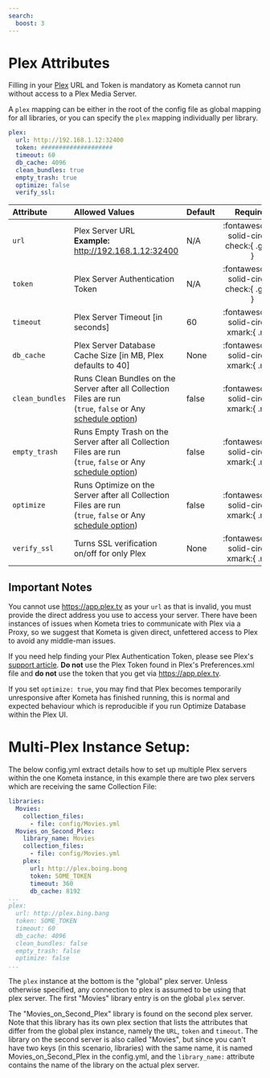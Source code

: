 ```yaml
---
search:
  boost: 3
---
```

# Plex Attributes

Filling in your [Plex](https://www.plex.tv/) URL and Token is mandatory as Kometa cannot run without access to a Plex Media Server.

A `plex` mapping can be either in the root of the config file as global mapping for all libraries, or you can specify the `plex` mapping individually per library.

```yaml title="config.yml Plex sample"
plex:
  url: http://192.168.1.12:32400
  token: ####################
  timeout: 60
  db_cache: 4096
  clean_bundles: true
  empty_trash: true
  optimize: false
  verify_ssl:
```

| Attribute       | Allowed Values                                                                                                                 | Default |                  Required                  |
|:----------------|:-------------------------------------------------------------------------------------------------------------------------------|:--------|:------------------------------------------:|
| `url`           | Plex Server URL<br><strong>Example:</strong> http://192.168.1.12:32400                                                         | N/A     | :fontawesome-solid-circle-check:{ .green } |
| `token`         | Plex Server Authentication Token                                                                                               | N/A     | :fontawesome-solid-circle-check:{ .green } |
| `timeout`       | Plex Server Timeout [in seconds]                                                                                               | 60      |  :fontawesome-solid-circle-xmark:{ .red }  |
| `db_cache`      | Plex Server Database Cache Size [in MB, Plex defaults to 40]                                                                   | None    |  :fontawesome-solid-circle-xmark:{ .red }  |
| `clean_bundles` | Runs Clean Bundles on the Server after all Collection Files are run<br>(`true`, `false` or Any [schedule option](schedule.md)) | false   |  :fontawesome-solid-circle-xmark:{ .red }  |
| `empty_trash`   | Runs Empty Trash on the Server after all Collection Files are run<br>(`true`, `false` or Any [schedule option](schedule.md))   | false   |  :fontawesome-solid-circle-xmark:{ .red }  |
| `optimize`      | Runs Optimize on the Server after all Collection Files are run<br>(`true`, `false` or Any [schedule option](schedule.md))      | false   |  :fontawesome-solid-circle-xmark:{ .red }  |
| `verify_ssl`    | Turns SSL verification on/off for only Plex                                                                                    | None    |  :fontawesome-solid-circle-xmark:{ .red }  |

## Important Notes

You cannot use https://app.plex.tv as your `url` as that is invalid, you must provide the direct address you use to access your server. 
There have been instances of issues when Kometa tries to communicate with Plex via a Proxy, so we suggest that Kometa is given direct, unfettered access to Plex to avoid any middle-man issues.

If you need help finding your Plex Authentication Token, please see Plex's [support article](https://support.plex.tv/articles/204059436-finding-an-authentication-token-x-plex-token/).
**Do not** use the Plex Token found in Plex's Preferences.xml file and **do not** use the token that you get via https://app.plex.tv.

If you set `optimize: true`, you may find that Plex becomes temporarily unresponsive after Kometa has finished running, 
this is normal and expected behaviour which is reproducible if you run Optimize Database within the Plex UI.

# Multi-Plex Instance Setup:

The below config.yml extract details how to set up multiple Plex servers within the one Kometa instance, in this example there are two plex servers which are receiving the same Collection File:

```yaml title="config.yml multi-Plex instances"
libraries:
  Movies:
    collection_files:
      - file: config/Movies.yml
  Movies_on_Second_Plex:
    library_name: Movies
    collection_files:
      - file: config/Movies.yml
    plex:
      url: http://plex.boing.bong
      token: SOME_TOKEN
      timeout: 360
      db_cache: 8192
...
plex:
  url: http://plex.bing.bang
  token: SOME_TOKEN
  timeout: 60
  db_cache: 4096
  clean_bundles: false
  empty_trash: false
  optimize: false
...
```

The `plex` instance at the bottom is the "global" plex server. Unless otherwise specified, any connection to plex is 
assumed to be using that plex server. The first "Movies" library entry is on the global `plex` server.

The "Movies_on_Second_Plex" library is found on the second plex server. Note that this library has its own plex section that lists the attributes that differ from the global plex instance, 
namely the `URL`, `token` and `timeout`. The library on the second server is also called "Movies", but since you can't have two keys (in this scenario, libraries) with the same name, 
it is named Movies_on_Second_Plex in the config.yml, and the `library_name:` attribute contains the name of the library on the actual plex server.


